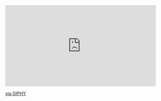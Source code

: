 <iframe src="https://giphy.com/embed/UTSOu7V8MidMPxTGCJ" width="480" height="260" frameBorder="0" class="giphy-embed" allowFullScreen></iframe><p><a href="https://giphy.com/gifs/calculator-UTSOu7V8MidMPxTGCJ">via GIPHY</a></p>
